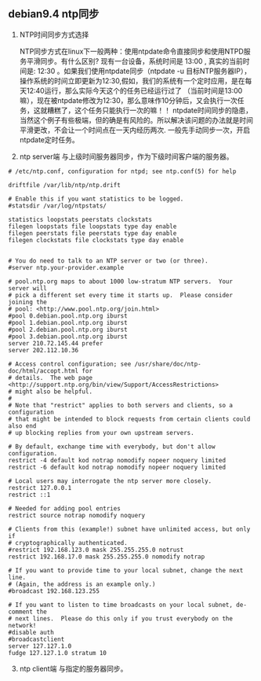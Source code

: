 ## debian9.4 ntp同步
1. NTP时间同步方式选择

   NTP同步方式在linux下一般两种：使用ntpdate命令直接同步和使用NTPD服务平滑同步。有什么区别?
   现有一台设备，系统时间是 13:00 , 真实的当前时间是: 12:30  。如果我们使用ntpdate同步（ntpdate -u 目标NTP服务器IP），
   操作系统的时间立即更新为12:30,假如，我们的系统有一个定时应用，是在每天12:40运行，那么实际今天这个的任务已经运行过了
   （当前时间是13:00嘛），现在被ntpdate修改为12:30，那么意味作10分钟后，又会执行一次任务，这就糟糕了，这个任务只能执行一次的嘛！！
   ntpdate时间同步的隐患，当然这个例子有些极端，但的确是有风险的。所以解决该问题的办法就是时间平滑更改，不会让一个时间点在一天内经历两次.
   一般先手动同步一次，开启ntpdate定时任务。
   
2. ntp server端
  与上级时间服务器同步，作为下级时间客户端的服务器。
```
# /etc/ntp.conf, configuration for ntpd; see ntp.conf(5) for help

driftfile /var/lib/ntp/ntp.drift

# Enable this if you want statistics to be logged.
#statsdir /var/log/ntpstats/

statistics loopstats peerstats clockstats
filegen loopstats file loopstats type day enable
filegen peerstats file peerstats type day enable
filegen clockstats file clockstats type day enable


# You do need to talk to an NTP server or two (or three).
#server ntp.your-provider.example

# pool.ntp.org maps to about 1000 low-stratum NTP servers.  Your server will
# pick a different set every time it starts up.  Please consider joining the
# pool: <http://www.pool.ntp.org/join.html>
#pool 0.debian.pool.ntp.org iburst
#pool 1.debian.pool.ntp.org iburst
#pool 2.debian.pool.ntp.org iburst
#pool 3.debian.pool.ntp.org iburst
server 210.72.145.44 prefer
server 202.112.10.36

# Access control configuration; see /usr/share/doc/ntp-doc/html/accopt.html for
# details.  The web page <http://support.ntp.org/bin/view/Support/AccessRestrictions>
# might also be helpful.
#
# Note that "restrict" applies to both servers and clients, so a configuration
# that might be intended to block requests from certain clients could also end
# up blocking replies from your own upstream servers.

# By default, exchange time with everybody, but don't allow configuration.
restrict -4 default kod notrap nomodify nopeer noquery limited
restrict -6 default kod notrap nomodify nopeer noquery limited

# Local users may interrogate the ntp server more closely.
restrict 127.0.0.1
restrict ::1

# Needed for adding pool entries
restrict source notrap nomodify noquery

# Clients from this (example!) subnet have unlimited access, but only if
# cryptographically authenticated.
#restrict 192.168.123.0 mask 255.255.255.0 notrust
restrict 192.168.17.0 mask 255.255.255.0 nomodify notrap

# If you want to provide time to your local subnet, change the next line.
# (Again, the address is an example only.)
#broadcast 192.168.123.255

# If you want to listen to time broadcasts on your local subnet, de-comment the
# next lines.  Please do this only if you trust everybody on the network!
#disable auth
#broadcastclient
server 127.127.1.0
fudge 127.127.1.0 stratum 10

```
3. ntp client端
  与指定的服务器同步。
